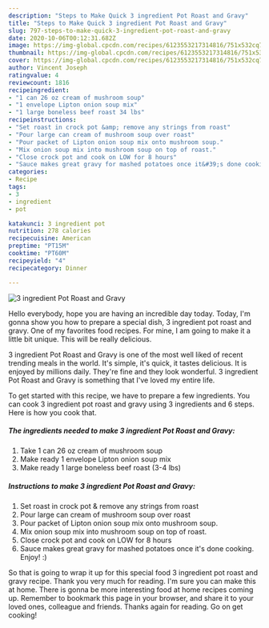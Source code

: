 ```yaml
---
description: "Steps to Make Quick 3 ingredient Pot Roast and Gravy"
title: "Steps to Make Quick 3 ingredient Pot Roast and Gravy"
slug: 797-steps-to-make-quick-3-ingredient-pot-roast-and-gravy
date: 2020-10-06T00:12:31.682Z
image: https://img-global.cpcdn.com/recipes/6123553217314816/751x532cq70/3-ingredient-pot-roast-and-gravy-recipe-main-photo.jpg
thumbnail: https://img-global.cpcdn.com/recipes/6123553217314816/751x532cq70/3-ingredient-pot-roast-and-gravy-recipe-main-photo.jpg
cover: https://img-global.cpcdn.com/recipes/6123553217314816/751x532cq70/3-ingredient-pot-roast-and-gravy-recipe-main-photo.jpg
author: Vincent Joseph
ratingvalue: 4
reviewcount: 1816
recipeingredient:
- "1 can 26 oz cream of mushroom soup"
- "1 envelope Lipton onion soup mix"
- "1 large boneless beef roast 34 lbs"
recipeinstructions:
- "Set roast in crock pot &amp; remove any strings from roast"
- "Pour large can cream of mushroom soup over roast"
- "Pour packet of Lipton onion soup mix onto mushroom soup."
- "Mix onion soup mix into mushroom soup on top of roast."
- "Close crock pot and cook on LOW for 8 hours"
- "Sauce makes great gravy for mashed potatoes once it&#39;s done cooking. Enjoy! :)"
categories:
- Recipe
tags:
- 3
- ingredient
- pot

katakunci: 3 ingredient pot 
nutrition: 278 calories
recipecuisine: American
preptime: "PT15M"
cooktime: "PT60M"
recipeyield: "4"
recipecategory: Dinner

---
```



![3 ingredient Pot Roast and Gravy](https://img-global.cpcdn.com/recipes/6123553217314816/751x532cq70/3-ingredient-pot-roast-and-gravy-recipe-main-photo.jpg)

Hello everybody, hope you are having an incredible day today. Today, I'm gonna show you how to prepare a special dish, 3 ingredient pot roast and gravy. One of my favorites food recipes. For mine, I am going to make it a little bit unique. This will be really delicious.

3 ingredient Pot Roast and Gravy is one of the most well liked of recent trending meals in the world. It's simple, it's quick, it tastes delicious. It is enjoyed by millions daily. They're fine and they look wonderful. 3 ingredient Pot Roast and Gravy is something that I've loved my entire life.




To get started with this recipe, we have to prepare a few ingredients. You can cook 3 ingredient pot roast and gravy using 3 ingredients and 6 steps. Here is how you cook that.

<!--inarticleads1-->

##### The ingredients needed to make 3 ingredient Pot Roast and Gravy:

1. Take 1 can 26 oz cream of mushroom soup
1. Make ready 1 envelope Lipton onion soup mix
1. Make ready 1 large boneless beef roast (3-4 lbs)




<!--inarticleads2-->

##### Instructions to make 3 ingredient Pot Roast and Gravy:

1. Set roast in crock pot &amp; remove any strings from roast
1. Pour large can cream of mushroom soup over roast
1. Pour packet of Lipton onion soup mix onto mushroom soup.
1. Mix onion soup mix into mushroom soup on top of roast.
1. Close crock pot and cook on LOW for 8 hours
1. Sauce makes great gravy for mashed potatoes once it&#39;s done cooking. Enjoy! :)




So that is going to wrap it up for this special food 3 ingredient pot roast and gravy recipe. Thank you very much for reading. I'm sure you can make this at home. There is gonna be more interesting food at home recipes coming up. Remember to bookmark this page in your browser, and share it to your loved ones, colleague and friends. Thanks again for reading. Go on get cooking!
